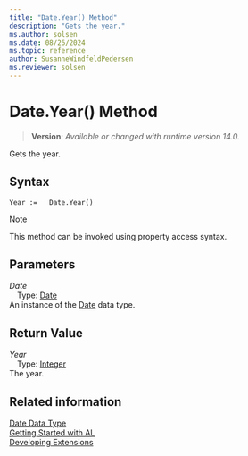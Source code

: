```yaml
---
title: "Date.Year() Method"
description: "Gets the year."
ms.author: solsen
ms.date: 08/26/2024
ms.topic: reference
author: SusanneWindfeldPedersen
ms.reviewer: solsen
---
```

[//]: # (START>DO_NOT_EDIT)
[//]: # (IMPORTANT:Do not edit any of the content between here and the END>DO_NOT_EDIT.)
[//]: # (Any modifications should be made in the .xml files in the ModernDev repo.)
# Date.Year() Method
> **Version**: _Available or changed with runtime version 14.0._

Gets the year.


## Syntax
```AL
Year :=   Date.Year()
```
> [!NOTE]
> This method can be invoked using property access syntax.
## Parameters
*Date*  
&emsp;Type: [Date](date-data-type.md)  
An instance of the [Date](date-data-type.md) data type.  

## Return Value
*Year*  
&emsp;Type: [Integer](../integer/integer-data-type.md)  
The year.


[//]: # (IMPORTANT: END>DO_NOT_EDIT)
## Related information
[Date Data Type](date-data-type.md)  
[Getting Started with AL](../../devenv-get-started.md)  
[Developing Extensions](../../devenv-dev-overview.md)